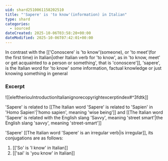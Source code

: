 ```yaml
---
uid: shard2510061158202510
title: "'Sapere' is 'to know'(information) in Italian"
type: shard
categories:
  - sourced
dateCreated: 2025-10-06T03:58:20+00:00
dateModified: 2025-10-06T07:42:01+00:00
---
```

In contrast with the [['Conoscere' is 'to know'(someone), or 'to meet'(for the first time) in Italian|other Italian verb for 'to know', as in 'to know, meet' or get acquainted to a person or something', that is 'conoscere']], 'sapere', is the Italian word for 'to know' some information, factual knowledge or just knowing something in general
### Excerpt
![[eleftheriouIntroductionItalianignorecopyrightexcerptindex#^3fdtk]]

'Sapere' is related to [[The Italian word 'Sapere' is related to 'Sapien' in 'Homo Sapien'|'homo sapien', meaning 'wise being']] and [[The Italian word 'Sapere' is related with the English slang 'Savvy', meaning 'street smart'|the English slang 'savvy', meaning 'street-smart']]

'Sapere' [[The Italian word 'Sapere' is an irregular verb|is irregular]], its conjugations are as follows:
1. [['So' is 'I know' in Italian]]
2. [['sai' is 'you know' in Italian]]